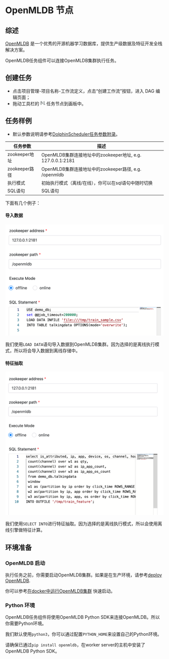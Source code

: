 # OpenMLDB 节点

## 综述

[OpenMLDB](https://openmldb.ai/) 是一个优秀的开源机器学习数据库，提供生产级数据及特征开发全栈解决方案。

OpenMLDB任务组件可以连接OpenMLDB集群执行任务。

## 创建任务

- 点击项目管理-项目名称-工作流定义，点击“创建工作流”按钮，进入 DAG 编辑页面；
- 拖动工具栏的 <img src="../../../../img/tasks/icons/openmldb.png" width="15"/> 任务节点到画板中。

## 任务样例

- 默认参数说明请参考[DolphinScheduler任务参数附录](appendix.md#默认任务参数)。

|  **任务参数**   |                      **描述**                      |
|-------------|--------------------------------------------------|
| zookeeper地址 | OpenMLDB集群连接地址中的zookeeper地址, e.g. 127.0.0.1:2181 |
| zookeeper路径 | OpenMLDB集群连接地址中的zookeeper路径, e.g. /openmldb      |
| 执行模式        | 初始执行模式（离线/在线），你可以在sql语句中随时切换                     |
| SQL语句       | SQL语句                                            |

下面有几个例子：

#### 导入数据

![load data](../../../../img/tasks/demo/openmldb-load-data.png)

我们使用`LOAD DATA`语句导入数据到OpenMLDB集群。因为选择的是离线执行模式，所以将会导入数据到离线存储中。

#### 特征抽取

![fe](../../../../img/tasks/demo/openmldb-feature-extraction.png)

我们使用`SELECT INTO`进行特征抽取。因为选择的是离线执行模式，所以会使用离线引擎做特征计算。

## 环境准备

### OpenMLDB 启动

执行任务之前，你需要启动OpenMLDB集群。如果是在生产环境，请参考[deploy OpenMLDB](https://openmldb.ai/docs/zh/v0.5/deploy/install_deploy.html).

你可以参考[在docker中运行OpenMLDB集群](https://openmldb.ai/docs/zh/v0.5/quickstart/openmldb_quickstart.html#id11) 快速启动。

### Python 环境

OpenMLDB任务组件将使用OpenMLDB Python SDK来连接OpenMLDB。所以你需要Python环境。

我们默认使用`python3`，你可以通过配置`PYTHON_HOME`来设置自己的Python环境。

请确保已通过`pip install openmldb`，在worker server的主机中安装了OpenMLDB Python SDK。
